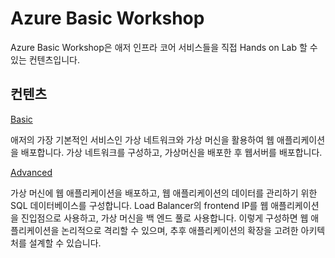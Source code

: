 # Azure Basic Workshop

Azure Basic Workshop은 애저 인프라 코어 서비스들을 직접 Hands on Lab 할 수 있는 컨텐츠입니다.

## 컨텐츠

[Basic](https://github.com/Anna-Jeong-MS/AzureBasicWorkshop/tree/main/1.%20basic)

  애저의 가장 기본적인 서비스인 가상 네트워크와 가상 머신을 활용하여 웹 애플리케이션을 배포합니다. 가상 네트워크를 구성하고, 가상머신을 배포한 후 웹서버를 배포합니다.

[Advanced](https://github.com/Anna-Jeong-MS/AzureBasicWorkshop/tree/main/2.%20advanced)

  가상 머신에 웹 애플리케이션을 배포하고, 웹 애플리케이션의 데이터를 관리하기 위한 SQL 데이터베이스를 구성합니다. Load Balancer의 frontend IP를 웹 애플리케이션을 진입점으로 사용하고, 가상 머신을 백 엔드 풀로 사용합니다. 이렇게 구성하면 웹 애플리케이션을 논리적으로 격리할 수 있으며, 추후 애플리케이션의 확장을 고려한 아키텍처를 설계할 수 있습니다.
